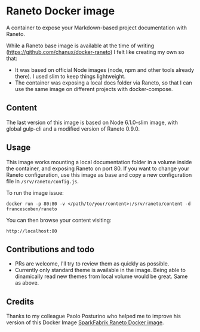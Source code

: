 # Raneto Docker image

A container to expose your Markdown-based project documentation with Raneto.

While a Raneto base image is available at the time of writing (https://github.com/chanux/docker-raneto) I felt like creating my own so that:

* It was based on official Node images (node, npm and other tools already there). I used slim to keep things lightweight.
* The container was exposing a local docs folder via Raneto, so that I can use the same image on different projects with docker-compose.

## Content

The last version of this image is based on Node 6.1.0-slim image, with global gulp-cli and a modified version of Raneto 0.9.0.

## Usage

This image works mounting a local documentation folder in a volume inside the container, and exposing Raneto on port 80.
If you want to change your Raneto configuration, use this image as base and copy a new configuration file in `/srv/raneto/config.js`.

To run the image issue:

`docker run -p 80:80 -v </path/to/your/content>:/srv/raneto/content -d francescoben/raneto`

You can then browse your content visiting:

    http://localhost:80

## Contributions and todo

* PRs are welcome, I'll try to review them as quickly as possible.
* Currently only standard theme is available in the image. Being able to dinamically read new themes from local volume would be great. Same as above.

## Credits

Thanks to my colleague Paolo Posturino who helped me to improve his version of this Docker Image [SparkFabrik Raneto Docker image](https://github.com/sparkfabrik/docker-node-raneto).
